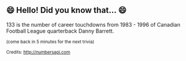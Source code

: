 ## 😄 Hello! Did you know that... 😄
133 is the number of career touchdowns from 1983 - 1996 of Canadian Football League quarterback Danny Barrett.

<sup>(come back in 5 minutes for the next trivia)</sup>


<sup>Credits: http://numbersapi.com</sup>
